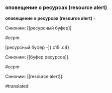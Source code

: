 ### оповещение о ресурсах (resource alert)

**оповещение о ресурсах (resource alert)** -

Синоним: [[ресурсный буфер]].

#ccpm

[ресурсный буфер -]{.c19 .c4}

Синоним: [[буфер ресурсов]].

#ccpm

Синоним: [[resource alert]].

#translated
